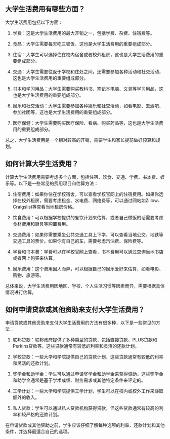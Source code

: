 ## 大学生活费用有哪些方面？
大学生活费用包括以下方面：

1. 学费：这是大学生活费用的最大开销之一，包括学费、杂费、住宿费等。

2. 食品：大学生需要每天吃三顿饭，这也是大学生活费用的重要组成部分。

3. 住宿：大学生可以选择住在校内宿舍或者校外租房，这也是大学生活费用的重要组成部分。

4. 交通：大学生需要往返于学校和住处之间，还需要参加各种活动和社交活动，这也是大学生活费用的重要组成部分。

5. 书本和学习用品：大学生需要购买教科书、笔记本电脑、文具等学习用品，这也是大学生活费用的重要组成部分。

6. 娱乐和社交活动：大学生需要参加各种娱乐和社交活动，如看电影、去酒吧、参加社团等，这也是大学生活费用的重要组成部分。

7. 医疗保健：大学生需要购买医疗保险、看病、购买药品等，这也是大学生活费用的重要组成部分。

总之，大学生活费用是一个相对较高的开销，需要学生和家长提前做好预算和规划。
## 如何计算大学生活费用？
计算大学生活费用需要考虑多个方面，包括住宿、饮食、交通、学费、书本费、娱乐等。以下是一些常见的费用项目和估算方法：

1. 住宿费用：如果你住在学校宿舍，可以查看学校官网上的住宿费用。如果你选择在校外租房，需要考虑租金、水电费、网络费等，可以通过网站如Zillow、Craigslist等查看当地租房价格。

2. 饮食费用：可以根据学校提供的餐饮计划来估算，或者自己做饭的话需要考虑食材费用和厨具等购置费用。

3. 交通费用：如果你需要乘坐公共交通工具上下学，可以查看当地公交、地铁等交通工具的票价。如果你有自己的车，需要考虑汽油费、保险费等。

4. 学费和书本费：学费可以在学校官网上查看，书本费用可以通过查询当地书店或者网上购买来估算。

5. 娱乐费用：这个费用因人而异，可以根据自己的娱乐爱好来估算，如看电影、购物、旅游等。

总体来说，大学生活费用因地区、学校、个人生活习惯等因素而异，需要根据具体情况进行估算。
## 如何申请贷款或其他资助来支付大学生活费用？
申请贷款或其他资助来支付大学生活费用的方法有很多种，以下是一些常见的方法：

1. 联邦贷款：联邦政府提供了多种类型的贷款，包括直接贷款、PLUS贷款和Perkins贷款等。这些贷款通常有较低的利率和灵活的还款计划。

2. 学校贷款：一些大学和学院提供自己的贷款计划，这些贷款通常有较低的利率和灵活的还款计划。

3. 奖学金和助学金：学生可以通过申请奖学金和助学金来获得资助。这些奖学金和助学金通常是基于学术成绩、财务需求或其他特定条件来评定的。

4. 工学计划：一些大学和学院提供工学计划，学生可以在校内或校外工作来赚取额外的收入。

5. 私人贷款：学生可以通过私人贷款机构获得贷款，但这些贷款通常有较高的利率和较严格的还款计划。

在申请贷款或其他资助之前，学生应该仔细了解每种选项的利率、还款计划和其他条件，并选择最适合自己的选项。
